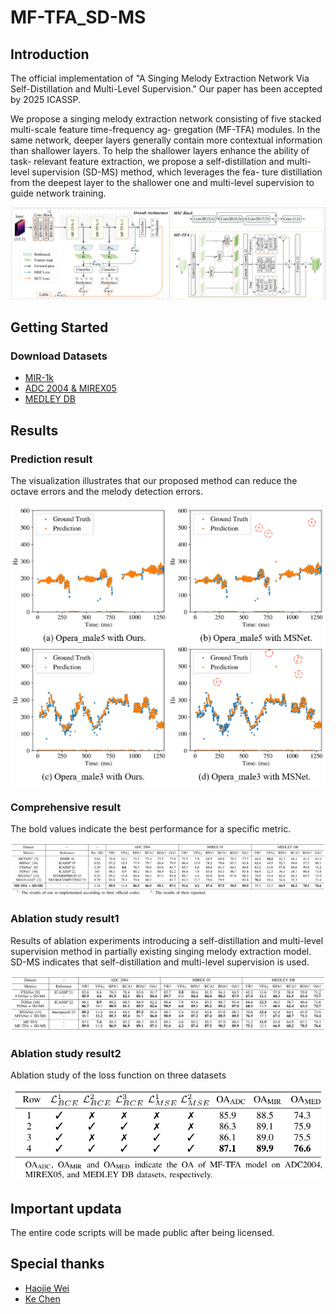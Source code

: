 # MF-TFA_SD-MS

## Introduction
The official implementation of "A Singing Melody Extraction Network Via Self-Distillation and Multi-Level Supervision."
Our paper has been accepted by 2025 ICASSP.

We propose a singing melody extraction network
consisting of five stacked multi-scale feature time-frequency ag-
gregation (MF-TFA) modules. In the same network, deeper layers
generally contain more contextual information than shallower
layers. To help the shallower layers enhance the ability of task-
relevant feature extraction, we propose a self-distillation and
multi-level supervision (SD-MS) method, which leverages the fea-
ture distillation from the deepest layer to the shallower one and
multi-level supervision to guide network training. 

![image](https://github.com/SmoothJing/MF-TFA_SD-MS/blob/main/fig/arch.png)

## Getting Started

### Download Datasets

- [MIR-1k](https://sites.google.com/site/sites/system/errors/WebspaceNotFound?path=%2Funvoicedsoundseparation%2Fmir-1k)
- [ADC 2004 & MIREX05](https://labrosa.ee.columbia.edu/projects/melody/)
- [MEDLEY DB](https://medleydb.weebly.com/)

## Results

### Prediction result

The visualization illustrates that our proposed method can reduce the octave errors and the melody detection errors.

![image](https://github.com/SmoothJing/MF-TFA_SD-MS/blob/main/fig/visualization-2.png)

### Comprehensive result

The bold values indicate the best performance for a specific metric.

![image](https://github.com/SmoothJing/MF-TFA_SD-MS/blob/main/fig/results-1.png)

### Ablation study result1

Results of ablation experiments introducing a self-distillation and multi-level supervision method in partially existing singing melody extraction model. SD-MS indicates that self-distillation and multi-level supervision is used.

![image](https://github.com/SmoothJing/MF-TFA_SD-MS/blob/main/fig/results-2.png)

### Ablation study result2

Ablation study of the loss function on three datasets

![image](https://github.com/SmoothJing/MF-TFA_SD-MS/blob/main/fig/results-s.png)

## Important updata

The entire code scripts will be made public after being licensed.

## Special thanks

- [Haojie Wei](https://github.com/Dream-High)
- [Ke Chen](https://github.com/KnutKeChen)
